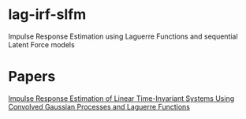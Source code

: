 # lag-irf-slfm
Impulse Response Estimation using Laguerre Functions and sequential Latent Force models <br>

# Papers
[Impulse Response Estimation of Linear Time-Invariant Systems Using Convolved Gaussian Processes and Laguerre Functions](https://link.springer.com/chapter/10.1007/978-3-319-75193-1_34)
